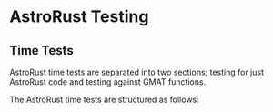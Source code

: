 # AstroRust Testing

## Time Tests
AstroRust time tests are separated into two sections; testing for just AstroRust code and testing against GMAT functions. 

The AstroRust time tests are structured as follows:
